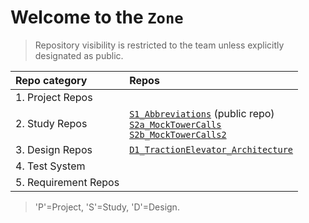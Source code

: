 # Welcome to the `Zone`
> Repository visibility is restricted to the team unless explicitly designated as public.



|Repo category | Repos |
|:--|:--|
|1. Project Repos||
|2. Study Repos|[`S1_Abbreviations`](https://github.com/ArthurOLS/S1_Abbreviations.git) (public repo) <br> [`S2a_MockTowerCalls`](https://github.com/OLS-Embedded-Engineering-Team/S2a_MockTowerCalls.git)  <br> [`S2b_MockTowerCalls2`](https://github.com/OLS-Embedded-Engineering-Team/S2b_MockTowerCalls2.git)|
|3. Design Repos |[`D1_TractionElevator_Architecture`](https://github.com/OLS-Embedded-Engineering-Team/D1_TractionElevator_Architecture.git) |
|4. Test System||
|5. Requirement Repos ||

> 'P'=Project, 'S'=Study, 'D'=Design.

